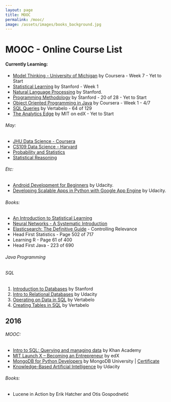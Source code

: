 ```yaml
---
layout: page
title: MOOC
permalink: /mooc/
image: /assets/images/books_background.jpg
---
```


# MOOC - Online Course List

#### Currently Learning: 
- [Model Thinking - University of Michigan](https://www.coursera.org/learn/model-thinking) by Coursera - Week 7 - Yet to Start
- [Statistical Learning](https://lagunita.stanford.edu/courses/HumanitiesSciences/StatLearning/Winter2016/about) by Stanford - Week 1
- [Natural Language Processing](https://www.coursera.org/course/nlp) by Stanford.
- [Programming Methodology](https://www.youtube.com/view_play_list?p=84A56BC7F4A1F852) by Stanford - 20 of 28 - Yet to Start
- [Object Oriented Programming in Java](https://www.coursera.org/learn/object-oriented-java/) by Coursera - Week 1 - 4/7
- [SQL Queries](https://academy.vertabelo.com/course/sql-queries) by Vertabelo - 64 of 129
- [The Analytics Edge](https://www.edx.org/course/analytics-edge-mitx-15-071x-2) by MIT on edX - Yet to Start

###### May:

- [JHU Data Science - Coursera](https://www.coursera.org/specializations/jhu-data-science)
- [CS109 Data Science - Harvard](http://cs109.github.io/2015/)
- [Probability and Statistics](https://lagunita.stanford.edu/courses/OLI/ProbStat/Open/about)
- [Statistical Reasoning](https://lagunita.stanford.edu/courses/OLI/StatReasoning/Open/about)

###### Etc:
- [Android Development for Beginners](https://www.udacity.com/course/android-development-for-beginners--ud837) by Udacity.
- [Developing Scalable Apps in Python with Google App Engine](https://www.udacity.com/course/developing-scalable-apps-in-python--ud858) by Udacity.

###### Books:

- [An Introduction to Statistical Learning](http://www-bcf.usc.edu/~gareth/ISL/)
- [Neural Networks - A Systematic Introduction](http://page.mi.fu-berlin.de/rojas/neural/)
- [Elasticsearch: The Definitive Guide](https://www.elastic.co/guide/en/elasticsearch/guide/current/index.html) - Controlling Relevance
- Head First Statistics - Page 502 of 717
- Learning R - Page 61 of 400
- Head First Java - 223 of 690

###### Java Programming

###### SQL
1. [Introduction to Databases](https://lagunita.stanford.edu/courses/Engineering/db/2014_1/about) by Stanford
2. [Intro to Relational Databases](https://www.udacity.com/course/intro-to-relational-databases--ud197) by Udacity
3. [Operating on Data in SQL](https://academy.vertabelo.com/course/operating-on-data-in-sql) by Vertabelo
4. [Creating Tables in SQL](https://academy.vertabelo.com/course/creating-tables-in-sql) by Vertabelo

## 2016

###### MOOC:

- [Intro to SQL: Querying and managing data](https://www.khanacademy.org/computing/computer-programming/sql) by Khan Academy
- [MIT Launch X – Becoming an Entrepreneur](https://www.edx.org/course/becoming-entrepreneur-mitx-launch-x) by edX
- [MongoDB for Python Developers](https://university.mongodb.com/courses/M101P/about) by MongoDB University | [Certificate](https://github.com/KartikKannapur/kartikkannapur.github.io/blob/master/mooc_certificates/MongoDB_M101P_Certificate.pdf)
- [Knowledge-Based Artificial Intelligence](https://www.udacity.com/course/knowledge-based-ai-cognitive-systems--ud409) by Udacity


###### Books:
- Lucene in Action by Erik Hatcher and Otis Gospodnetić
